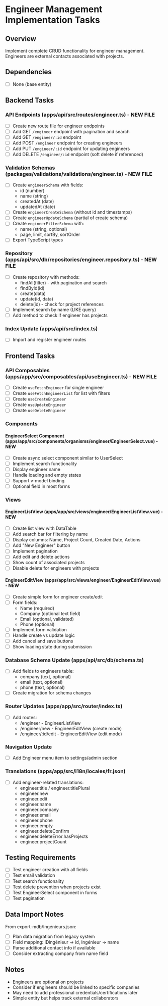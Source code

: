 # Engineer Management Implementation Tasks

## Overview
Implement complete CRUD functionality for engineer management. Engineers are external contacts associated with projects.

## Dependencies
- [ ] None (base entity)

## Backend Tasks

### API Endpoints (apps/api/src/routes/engineer.ts) - NEW FILE
- [ ] Create new route file for engineer endpoints
- [ ] Add GET `/engineer` endpoint with pagination and search
- [ ] Add GET `/engineer/:id` endpoint
- [ ] Add POST `/engineer` endpoint for creating engineers
- [ ] Add PUT `/engineer/:id` endpoint for updating engineers
- [ ] Add DELETE `/engineer/:id` endpoint (soft delete if referenced)

### Validation Schemas (packages/validations/validations/engineer.ts) - NEW FILE
- [ ] Create `engineerSchema` with fields:
  - id (number)
  - name (string)
  - createdAt (date)
  - updatedAt (date)
- [ ] Create `engineerCreateSchema` (without id and timestamps)
- [ ] Create `engineerUpdateSchema` (partial of create schema)
- [ ] Create `engineerFilterSchema` with:
  - name (string, optional)
  - page, limit, sortBy, sortOrder
- [ ] Export TypeScript types

### Repository (apps/api/src/db/repositories/engineer.repository.ts) - NEW FILE
- [ ] Create repository with methods:
  - findAll(filter) - with pagination and search
  - findById(id)
  - create(data)
  - update(id, data)
  - delete(id) - check for project references
- [ ] Implement search by name (LIKE query)
- [ ] Add method to check if engineer has projects

### Index Update (apps/api/src/index.ts)
- [ ] Import and register engineer routes

## Frontend Tasks

### API Composables (apps/app/src/composables/api/useEngineer.ts) - NEW FILE
- [ ] Create `useFetchEngineer` for single engineer
- [ ] Create `useFetchEngineerList` for list with filters
- [ ] Create `useCreateEngineer`
- [ ] Create `useUpdateEngineer`
- [ ] Create `useDeleteEngineer`

### Components

#### EngineerSelect Component (apps/app/src/components/organisms/engineer/EngineerSelect.vue) - NEW
- [ ] Create async select component similar to UserSelect
- [ ] Implement search functionality
- [ ] Display engineer name
- [ ] Handle loading and empty states
- [ ] Support v-model binding
- [ ] Optional field in most forms

### Views

#### EngineerListView (apps/app/src/views/engineer/EngineerListView.vue) - NEW
- [ ] Create list view with DataTable
- [ ] Add search bar for filtering by name
- [ ] Display columns: Name, Project Count, Created Date, Actions
- [ ] Add "New Engineer" button
- [ ] Implement pagination
- [ ] Add edit and delete actions
- [ ] Show count of associated projects
- [ ] Disable delete for engineers with projects

#### EngineerEditView (apps/app/src/views/engineer/EngineerEditView.vue) - NEW
- [ ] Create simple form for engineer create/edit
- [ ] Form fields:
  - Name (required)
  - Company (optional text field)
  - Email (optional, validated)
  - Phone (optional)
- [ ] Implement form validation
- [ ] Handle create vs update logic
- [ ] Add cancel and save buttons
- [ ] Show loading state during submission

### Database Schema Update (apps/api/src/db/schema.ts)
- [ ] Add fields to engineers table:
  - company (text, optional)
  - email (text, optional)
  - phone (text, optional)
- [ ] Create migration for schema changes

### Router Updates (apps/app/src/router/index.ts)
- [ ] Add routes:
  - /engineer - EngineerListView
  - /engineer/new - EngineerEditView (create mode)
  - /engineer/:id/edit - EngineerEditView (edit mode)

### Navigation Update
- [ ] Add Engineer menu item to settings/admin section

### Translations (apps/app/src/i18n/locales/fr.json)
- [ ] Add engineer-related translations:
  - engineer.title / engineer.titlePlural
  - engineer.new
  - engineer.edit
  - engineer.name
  - engineer.company
  - engineer.email
  - engineer.phone
  - engineer.empty
  - engineer.deleteConfirm
  - engineer.deleteError.hasProjects
  - engineer.projectCount

## Testing Requirements
- [ ] Test engineer creation with all fields
- [ ] Test email validation
- [ ] Test search functionality
- [ ] Test delete prevention when projects exist
- [ ] Test EngineerSelect component in forms
- [ ] Test pagination

## Data Import Notes
From export-mdb/Ingénieurs.json:
- [ ] Plan data migration from legacy system
- [ ] Field mapping: IDingénieur -> id, Ingénieur -> name
- [ ] Parse additional contact info if available
- [ ] Consider extracting company from name field

## Notes
- Engineers are optional on projects
- Consider if engineers should be linked to specific companies
- May need to add professional credentials/certifications later
- Simple entity but helps track external collaborators